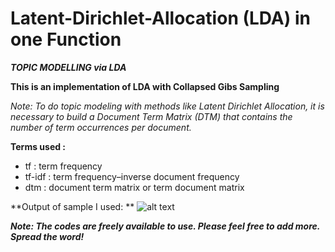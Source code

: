 # Latent-Dirichlet-Allocation (LDA) in one Function

**_TOPIC MODELLING via LDA_**

**This is an implementation of LDA with Collapsed Gibs Sampling**

*Note: To do topic modeling with methods like Latent Dirichlet Allocation, it is necessary to build a Document Term Matrix (DTM) that contains the number of term occurrences per document.*

**Terms used :**

* tf : term frequency
* tf-idf : term frequency–inverse document frequency
* dtm : document term matrix or term document matrix

**Output of sample I used: **
![alt text](https://github.com/geeky-bit/LDA/blob/master/output.PNG)

**_Note: The codes are freely available to use. Please feel free to add more. Spread the word!_**
